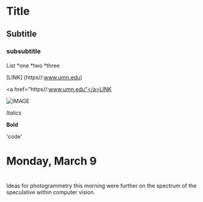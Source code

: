 # Title
## Subtitle
### subsubtitle
####

List
*one
*two
*three

[LINK] (https//:www.umn.edu)

<a href="https//:www.umn.edu"</a>LINK</a>

![IMAGE](image/classroom.jpg)

*Italics*

**Bold**

'code'



# Monday, March 9

#

Ideas for photogrammetry this morning were further on the spectrum of the speculative within computer vision. 

